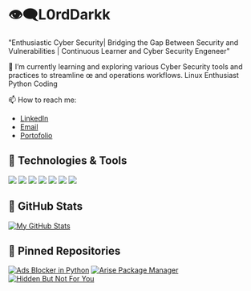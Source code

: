 # 👁‍🗨L0rdDarkk

"Enthusiastic Cyber Security| Bridging the Gap Between Security and Vulnerabilities | Continuous Learner and Cyber Security Engeneer"

🌱 I’m currently learning and exploring various Cyber Security tools and practices to streamline œ and operations workflows.
   Linux Enthusiast 
   Python Coding

📫 How to reach me:
- [LinkedIn](https://www.linkedin.com/in/juled-mardodaj-54b593144/?originalSubdomain=al)
- [Email](mailto:jjtech23@yahoo.com)
- [Portofolio](https://juledmardodaj.vercel.app)

## 🔧 Technologies & Tools

[![](https://img.shields.io/badge/-Docker-333333?style=flat&logo=docker&logoColor=white)](https://www.docker.com/)
[![](https://img.shields.io/badge/-Python-333333?style=flat&logo=python&logoColor=white)](https://www.python.org/)
[![](https://img.shields.io/badge/-Linux-333333?style=flat&logo=linux&logoColor=white)](https://www.linux.org/)
[![](https://img.shields.io/badge/-VSCode-333333?style=flat&logo=visual-studio-code&logoColor=white)](https://code.visualstudio.com/)
[![](https://img.shields.io/badge/-HTML-333333?style=flat&logo=html5&logoColor=white)](https://developer.mozilla.org/en-US/docs/Web/HTML)
[![](https://img.shields.io/badge/-CSS-333333?style=flat&logo=css3&logoColor=white)](https://developer.mozilla.org/en-US/docs/Web/CSS)
[![](https://img.shields.io/badge/-Arch_Linux-333333?style=flat&logo=arch-linux&logoColor=white)](https://archlinux.org/)


## 🚀 GitHub Stats

[![My GitHub Stats](https://github-readme-stats.vercel.app/api?username=L0rdDarkk&show_icons=true&hide_title=true)](https://github.com/L0rdDarkk)


## 📌 Pinned Repositories

[![Ads Blocker in Python](https://github-readme-stats.vercel.app/api/pin/?username=L0rdDarkk&repo=Ads_Blocker_py)](https://github.com/L0rdDarkk/Ads_Blocker_py)
[![Arise Package Manager](https://github-readme-stats.vercel.app/api/pin/?username=L0rdDarkk&repo=Arise-Package-Manager)](https://github.com/L0rdDarkk/Arise-Package-Manager)
[![Hidden But Not For You](https://github-readme-stats.vercel.app/api/pin/?username=L0rdDarkk&repo=Hidden-But-Not-For-You-)](https://github.com/L0rdDarkk/Hidden-But-Not-For-You-)



